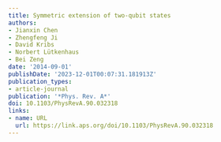 ```yaml
---
title: Symmetric extension of two-qubit states
authors:
- Jianxin Chen
- Zhengfeng Ji
- David Kribs
- Norbert Lütkenhaus
- Bei Zeng
date: '2014-09-01'
publishDate: '2023-12-01T00:07:31.181913Z'
publication_types:
- article-journal
publication: '*Phys. Rev. A*'
doi: 10.1103/PhysRevA.90.032318
links:
- name: URL
  url: https://link.aps.org/doi/10.1103/PhysRevA.90.032318
---
```

